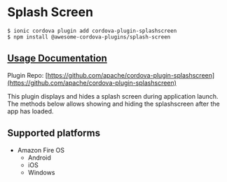 # Splash Screen

```text
$ ionic cordova plugin add cordova-plugin-splashscreen
$ npm install @awesome-cordova-plugins/splash-screen
```

## [Usage Documentation](https://danielsogl.gitbook.io/awesome-cordova-plugins/plugins/splash-screen/)

Plugin Repo: [https://github.com/apache/cordova-plugin-splashscreen](https://github.com/apache/cordova-plugin-splashscreen)

This plugin displays and hides a splash screen during application launch. The methods below allows showing and hiding the splashscreen after the app has loaded.

## Supported platforms

* Amazon Fire OS
  * Android
  * iOS
  * Windows

